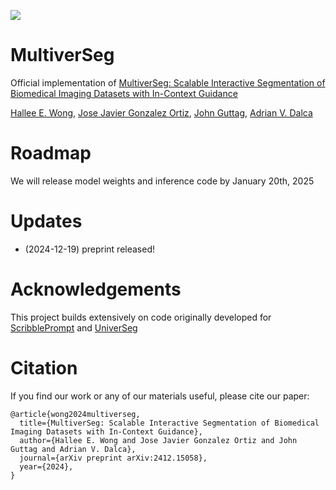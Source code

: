 <a href=https://arxiv.org/abs/2412.15058><img src="https://img.shields.io/badge/arxiv-2312.07381-orange?logo=arxiv&logoColor=white"/></a>

# MultiverSeg

Official implementation of [MultiverSeg: Scalable Interactive Segmentation of Biomedical Imaging Datasets with In-Context Guidance](https://arxiv.org/abs/2412.15058)

[Hallee E. Wong](https://halleewong.github.io/), [Jose Javier Gonzalez Ortiz](https://josejg.com/), [John Guttag](https://people.csail.mit.edu/guttag/), [Adrian V. Dalca](http://www.mit.edu/~adalca/)

# Roadmap

We will release model weights and inference code by January 20th, 2025 

# Updates

* (2024-12-19) preprint released!

# Acknowledgements

This project builds extensively on code originally developed for [ScribblePrompt](https://github.com/halleewong/ScribblePrompt) and [UniverSeg](https://github.com/JJGO/UniverSeg)

# Citation

If you find our work or any of our materials useful, please cite our paper:
```
@article{wong2024multiverseg,
  title={MultiverSeg: Scalable Interactive Segmentation of Biomedical Imaging Datasets with In-Context Guidance},
  author={Hallee E. Wong and Jose Javier Gonzalez Ortiz and John Guttag and Adrian V. Dalca},
  journal={arXiv preprint arXiv:2412.15058},
  year={2024},
}
```
